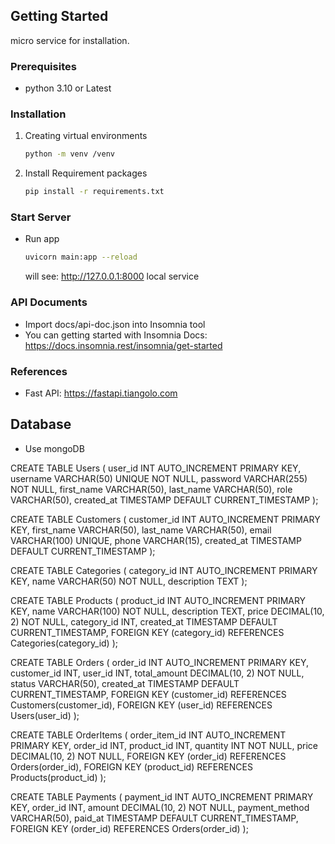 <!-- GETTING STARTED -->
## Getting Started

micro service for installation.

### Prerequisites

* python 3.10 or Latest 


### Installation

1. Creating virtual environments
    
    ```sh
    python -m venv /venv
    ```
3. Install Requirement packages
   
    ```sh
    pip install -r requirements.txt
    ```

### Start Server
* Run app
	
	```sh
    uvicorn main:app --reload
    ```
   will see: http://127.0.0.1:8000 local service
   

### API Documents

  * Import docs/api-doc.json into Insomnia tool
  * You can getting started with Insomnia Docs: https://docs.insomnia.rest/insomnia/get-started

### References

  * Fast API: https://fastapi.tiangolo.com


## Database
  * Use mongoDB



  CREATE TABLE Users (
    user_id INT AUTO_INCREMENT PRIMARY KEY,
    username VARCHAR(50) UNIQUE NOT NULL,
    password VARCHAR(255) NOT NULL,
    first_name VARCHAR(50),
    last_name VARCHAR(50),
    role VARCHAR(50),
    created_at TIMESTAMP DEFAULT CURRENT_TIMESTAMP
);

CREATE TABLE Customers (
    customer_id INT AUTO_INCREMENT PRIMARY KEY,
    first_name VARCHAR(50),
    last_name VARCHAR(50),
    email VARCHAR(100) UNIQUE,
    phone VARCHAR(15),
    created_at TIMESTAMP DEFAULT CURRENT_TIMESTAMP
);

CREATE TABLE Categories (
    category_id INT AUTO_INCREMENT PRIMARY KEY,
    name VARCHAR(50) NOT NULL,
    description TEXT
);

CREATE TABLE Products (
    product_id INT AUTO_INCREMENT PRIMARY KEY,
    name VARCHAR(100) NOT NULL,
    description TEXT,
    price DECIMAL(10, 2) NOT NULL,
    category_id INT,
    created_at TIMESTAMP DEFAULT CURRENT_TIMESTAMP,
    FOREIGN KEY (category_id) REFERENCES Categories(category_id)
);

CREATE TABLE Orders (
    order_id INT AUTO_INCREMENT PRIMARY KEY,
    customer_id INT,
    user_id INT,
    total_amount DECIMAL(10, 2) NOT NULL,
    status VARCHAR(50),
    created_at TIMESTAMP DEFAULT CURRENT_TIMESTAMP,
    FOREIGN KEY (customer_id) REFERENCES Customers(customer_id),
    FOREIGN KEY (user_id) REFERENCES Users(user_id)
);

CREATE TABLE OrderItems (
    order_item_id INT AUTO_INCREMENT PRIMARY KEY,
    order_id INT,
    product_id INT,
    quantity INT NOT NULL,
    price DECIMAL(10, 2) NOT NULL,
    FOREIGN KEY (order_id) REFERENCES Orders(order_id),
    FOREIGN KEY (product_id) REFERENCES Products(product_id)
);

CREATE TABLE Payments (
    payment_id INT AUTO_INCREMENT PRIMARY KEY,
    order_id INT,
    amount DECIMAL(10, 2) NOT NULL,
    payment_method VARCHAR(50),
    paid_at TIMESTAMP DEFAULT CURRENT_TIMESTAMP,
    FOREIGN KEY (order_id) REFERENCES Orders(order_id)
);
